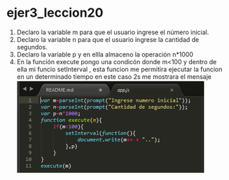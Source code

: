 # ejer3_leccion20
1. Declaro la variable m para que el usuario ingrese el número inicial.
2. Declaro la variable n para que el usuario ingrese la cantidad de segundos.
3. Declaro la variable p y en ellla almaceno la operación n*1000
4. En la función execute pongo una condicón donde m<100 y dentro de ella mi funcio setInterval , esta funcion me permitira ejecutar la funcion en un determinado tiempo en este caso 2s me mostrara el mensaje 
![image](ejercicio.png)